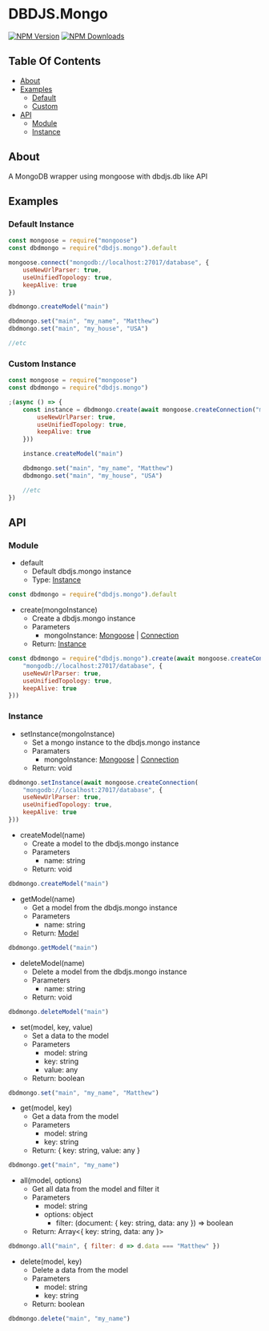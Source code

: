 # DBDJS.Mongo

[![NPM Version](https://img.shields.io/npm/v/dbdjs.mongo.svg?maxAge=3600)](https://www.npmjs.com/package/dbdjs.mongo)
[![NPM Downloads](https://img.shields.io/npm/dt/dbdjs.mongo.svg?maxAge=3600)](https://www.npmjs.com/package/dbdjs.mongo)

## Table Of Contents
- [About](#about)
- [Examples](#examples)
    - [Default](#default-instance)
    - [Custom](#custom-instance)
- [API](#api)
    - [Module](#module)
    - [Instance](#instance)

## About
A MongoDB wrapper using mongoose with dbdjs.db like API

## Examples

### Default Instance
```js
const mongoose = require("mongoose")
const dbdmongo = require("dbdjs.mongo").default

mongoose.connect("mongodb://localhost:27017/database", {
    useNewUrlParser: true,
    useUnifiedTopology: true,
    keepAlive: true
})

dbdmongo.createModel("main")

dbdmongo.set("main", "my_name", "Matthew")
dbdmongo.set("main", "my_house", "USA")

//etc
```

### Custom Instance
```js
const mongoose = require("mongoose")
const dbdmongo = require("dbdjs.mongo")

;(async () => {
    const instance = dbdmongo.create(await mongoose.createConnection("mongodb://localhost:27017/database", {
        useNewUrlParser: true,
        useUnifiedTopology: true,
        keepAlive: true
    }))

    instance.createModel("main")

    dbdmongo.set("main", "my_name", "Matthew")
    dbdmongo.set("main", "my_house", "USA")

    //etc
})
```

## API

### Module
- default
    - Default dbdjs.mongo instance
    - Type: [Instance](#instance)
```js
const dbdmongo = require("dbdjs.mongo").default
```
- create(mongoInstance)
    - Create a dbdjs.mongo instance
    - Parameters
        - mongoInstance: [Mongoose](https://mongoosejs.com/docs/api/mongoose.html) | [Connection](https://mongoosejs.com/docs/api/connection.html)
    - Return: [Instance](#instance)
```js
const dbdmongo = require("dbdjs.mongo").create(await mongoose.createConnection(
    "mongodb://localhost:27017/database", {
    useNewUrlParser: true,
    useUnifiedTopology: true,
    keepAlive: true
}))
```

### Instance
- setInstance(mongoInstance)
    - Set a mongo instance to the dbdjs.mongo instance
    - Paramaters
        - mongoInstance: [Mongoose](https://mongoosejs.com/docs/api/mongoose.html) | [Connection](https://mongoosejs.com/docs/api/connection.html)
    - Return: void
```js
dbdmongo.setInstance(await mongoose.createConnection(
    "mongodb://localhost:27017/database", {
    useNewUrlParser: true,
    useUnifiedTopology: true,
    keepAlive: true
}))
```
- createModel(name)
    - Create a model to the dbdjs.mongo instance
    - Parameters
        - name: string
    - Return: void
```js
dbdmongo.createModel("main")
```
- getModel(name)
    - Get a model from the dbdjs.mongo instance
    - Parameters
        - name: string
    - Return: [Model](https://mongoosejs.com/docs/api/model.html)
```js
dbdmongo.getModel("main")
```
- deleteModel(name)
    - Delete a model from the dbdjs.mongo instance
    - Parameters
        - name: string
    - Return: void
```js
dbdmongo.deleteModel("main")
```
- set(model, key, value)
    - Set a data to the model
    - Parameters
        - model: string
        - key: string
        - value: any
    - Return: boolean
```js
dbdmongo.set("main", "my_name", "Matthew")
```
- get(model, key)
    - Get a data from the model
    - Parameters
        - model: string
        - key: string
    - Return: { key: string, value: any }
```js
dbdmongo.get("main", "my_name")
```
- all(model, options)
    - Get all data from the model and filter it
    - Parameters
        - model: string
        - options: object
            - filter: (document: { key: string, data: any }) => boolean
    - Return: Array<{ key: string, data: any }>
```js
dbdmongo.all("main", { filter: d => d.data === "Matthew" })
```
- delete(model, key)
    - Delete a data from the model
    - Parameters
        - model: string
        - key: string
    - Return: boolean
```js
dbdmongo.delete("main", "my_name")
```